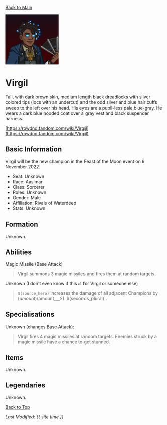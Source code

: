 [Back to Main](index.md)

![Profile Picture](images/profile_virgil.png)
# Virgil
Tall, with dark brown skin, medium length black dreadlocks with silver colored tips (locs with an undercut) and the odd silver and blue hair cuffs sweep to the left over his head. His eyes are a pupil-less pale blue-gray. He wears a dark blue hooded coat over a gray vest and black suspender harness.

[https://rowdnd.fandom.com/wiki/Virgil](https://rowdnd.fandom.com/wiki/Virgil)

## Basic Information
Virgil will be the new champion in the Feast of the Moon event on 9 November 2022.

* Seat: Unknown
* Race: Aasimar
* Class: Sorcerer
* Roles: Unknown
* Gender: Male
* Affiliation: Rivals of Waterdeep
* Stats: Unknown

## Formation
Unknown.
<!-- Uncomment once formation is available. -->
<!-- ![Formation Layout](images/formation_virgil.png) -->

## Abilities
Magic Missile (Base Attack)
> Virgil summons 3 magic missiles and fires them at random targets.

Unknown (I don't even know if this *is* for Virgil or someone else)
> `$(source_hero)` increases the damage of all adjacent Champions by $(amount)%, and decreases their normal attack speed cooldown by `$(amount___2)` `$(seconds_plural)`.

## Specialisations
Unknown (changes Base Attack):
> Virgil fires 4 magic missiles at random targets. Enemies struck by a magic missile have a chance to get stunned.

## Items
Unknown.

## Legendaries
Unknown.

[Back to Top](#top)

*Last Modified: {{ site.time }}*